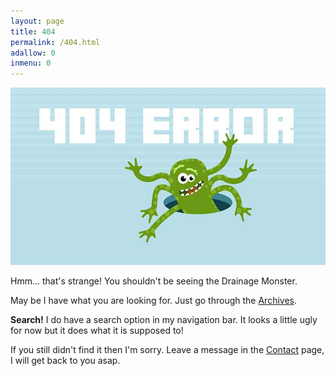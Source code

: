 ```yaml
---
layout: page
title: 404
permalink: /404.html
adallow: 0
inmenu: 0
---
```


![404 Error](/img/404.jpg)

Hmm... that's strange! You shouldn't be seeing the Drainage Monster.

May be I have what you are looking for. Just go through the [Archives](/archive/).

**Search!** I do have a search option in my navigation bar. It looks a little ugly for now but it does what it is supposed to!

If you still didn't find it then I'm sorry. Leave a message in the [Contact](/contact/) page, I will get back to you asap.
